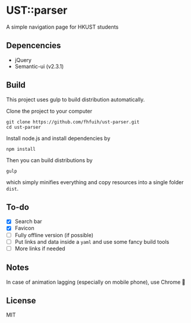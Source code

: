 # UST::parser

A simple navigation page for HKUST students

## Depencencies

- jQuery
- Semantic-ui (v2.3.1)

## Build

This project uses gulp to build distribution automatically.

Clone the project to your computer

```
git clone https://github.com/fhfuih/ust-parser.git
cd ust-parser
```

Install node.js and install dependencies by

```
npm install
```

Then you can build distributions by
```
gulp
```
which simply minifies everything and copy resources into a single folder `dist`.

## To-do

- [x] Search bar
- [x] Favicon
- [ ] Fully offline version (if possible)
- [ ] Put links and data inside a `yaml` and use some fancy build tools
- [ ] More links if needed

## Notes

In case of animation lagging (especially on mobile phone), use Chrome :see_no_evil:

## License

MIT
